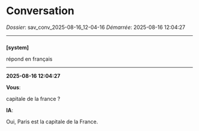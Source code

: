 # Conversation
_Dossier_: sav_conv_2025-08-16_12-04-16
_Démarrée_: 2025-08-16 12:04:27

---

###   
**[system]**


répond en français


---
**2025-08-16 12:04:27**

**Vous**:

capitale de la france ?

**IA**:

Oui, Paris est la capitale de la France.
